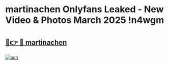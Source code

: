 # martinachen Onlyfans Leaked - New Video & Photos March 2025 !n4wgm

# <h2><a href="https://n3ytq3.iuczelnia.edu.pl?title=martinachen&ref=n4wgm">🔗👉 🔴 martinachen</a></h2>

[![acn](https://github.com/user-attachments/assets/0f9c940e-d8b0-45ae-aac7-cd30a18b3e1c)](https://n3ytq3.iuczelnia.edu.pl?title=martinachen&ref=n4wgm)

